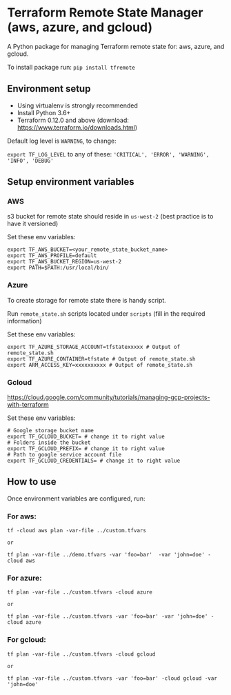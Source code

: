 # Terraform Remote State Manager (aws, azure, and gcloud)

A Python package for managing Terraform remote state for: aws, azure, and gcloud.

To install package run: `pip install tfremote`

## Environment setup

- Using virtualenv is strongly recommended
- Install Python 3.6+
- Terraform 0.12.0 and above (download: https://www.terraform.io/downloads.html)


Default log level is `WARNING`, to change:

`export TF_LOG_LEVEL` to any of these: `'CRITICAL', 'ERROR', 'WARNING', 'INFO', 'DEBUG'`

## Setup environment variables

### AWS

s3 bucket for remote state should reside in `us-west-2` (best practice is to have it versioned)

Set these env variables:

```
export TF_AWS_BUCKET=<your_remote_state_bucket_name>
export TF_AWS_PROFILE=default
export TF_AWS_BUCKET_REGION=us-west-2 
export PATH=$PATH:/usr/local/bin/
```

### Azure

To create storage for remote state there is handy script.

Run `remote_state.sh` scripts located under `scripts` (fill in the required information)

Set these env variables:

```
export TF_AZURE_STORAGE_ACCOUNT=tfstatexxxxx # Output of remote_state.sh
export TF_AZURE_CONTAINER=tfstate # Output of remote_state.sh
export ARM_ACCESS_KEY=xxxxxxxxxx # Output of remote_state.sh
```

### Gcloud

https://cloud.google.com/community/tutorials/managing-gcp-projects-with-terraform

Set these env variables:

```
# Google storage bucket name
export TF_GCLOUD_BUCKET= # change it to right value
# Folders inside the bucket
export TF_GCLOUD_PREFIX= # change it to right value
# Path to google service account file
export TF_GCLOUD_CREDENTIALS= # change it to right value
```

## How to use

Once environment variables are configured, run:

### For aws:
```
tf -cloud aws plan -var-file ../custom.tfvars 

or 

tf plan -var-file ../demo.tfvars -var 'foo=bar'  -var 'john=doe' -cloud aws
```

### For azure:
```
tf plan -var-file ../custom.tfvars -cloud azure 

or

tf plan -var-file ../custom.tfvars -var 'foo=bar' -var 'john=doe' -cloud azure
```

### For gcloud:
```
tf plan -var-file ../custom.tfvars -cloud gcloud 

or

tf plan -var-file ../custom.tfvars -var 'foo=bar' -cloud gcloud -var 'john=doe' 
```
